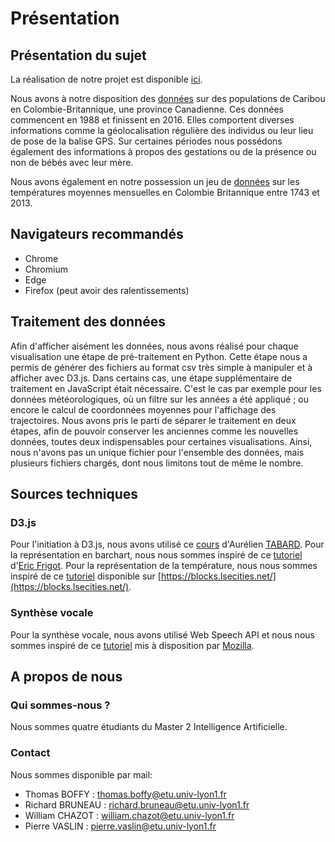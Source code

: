 # Présentation

## Présentation du sujet

La réalisation de notre projet est disponible [ici](https://b2rj.github.io/Caribous/src/slide.html).

Nous avons à notre disposition des [données](https://www.kaggle.com/jessemostipak/caribou-location-tracking) sur des populations de Caribou en Colombie-Britannique, une province Canadienne. Ces données commencent en 1988 et finissent en 2016. Elles comportent diverses informations comme la géolocalisation régulière des individus ou leur lieu de pose de la balise GPS. Sur certaines périodes nous possédons également des informations à propos des gestations ou de la présence ou non de bébés avec leur mère.

Nous avons également en notre possession un jeu de [données](https://www.kaggle.com/berkeleyearth/climate-change-earth-surface-temperature-data?select=GlobalLandTemperaturesByCountry.csv) sur les températures moyennes mensuelles en Colombie Britannique entre 1743 et 2013.

## Navigateurs recommandés

* Chrome
* Chromium
* Edge
* Firefox (peut avoir des ralentissements)

## Traitement des données

Afin d'afficher aisément les données, nous avons réalisé pour chaque visualisation une étape de pré-traitement en Python. Cette étape nous a permis de générer des fichiers au format csv très simple à manipuler et à afficher avec D3.js. Dans certains cas, une étape supplémentaire de traitement en JavaScript était nécessaire. C'est le cas par exemple pour les données météorologiques, où un filtre sur les années a été appliqué ; ou encore le calcul de coordonnées moyennes pour l'affichage des trajectoires. Nous avons pris le parti de séparer le traitement en deux étapes, afin de pouvoir conserver les anciennes comme les nouvelles données, toutes deux indispensables pour certaines visualisations. Ainsi, nous n'avons pas un unique fichier pour l'ensemble des données, mais plusieurs fichiers chargés, dont nous limitons tout de même le nombre.

## Sources techniques 

### D3.js

Pour l'initiation à D3.js, nous avons utilisé ce [cours](https://lyondataviz.github.io/teaching/lyon1-m2/2020/intro_d3/) d'Aurélien [TABARD](https://www.tabard.fr).
Pour la représentation en barchart, nous nous sommes inspiré de ce [tutoriel](https://www.datavis.fr/index.php?page=stacked-barchart) d'[Eric Frigot](https://twitter.com/eric_frigot).
Pour la représentation de la température, nous nous sommes inspiré de ce [tutoriel](https://blocks.lsecities.net/d3noob/b6a31090595da11536a6d30d63198c1e) disponible sur [https://blocks.lsecities.net/](https://blocks.lsecities.net/).

### Synthèse vocale

Pour la synthèse vocale, nous avons utilisé Web Speech API et nous nous sommes inspiré de ce [tutoriel](https://developer.mozilla.org/en-US/docs/Web/API/Web_Speech_API) mis à disposition par [Mozilla](https://developer.mozilla.org/en-US/).

## A propos de nous

### Qui sommes-nous ?

Nous sommes quatre étudiants du Master 2 Intelligence Artificielle.

### Contact

Nous sommes disponible par mail:

* Thomas BOFFY : thomas.boffy@etu.univ-lyon1.fr
* Richard BRUNEAU : richard.bruneau@etu.univ-lyon1.fr
* William CHAZOT : william.chazot@etu.univ-lyon1.fr
* Pierre VASLIN : pierre.vaslin@etu.univ-lyon1.fr
